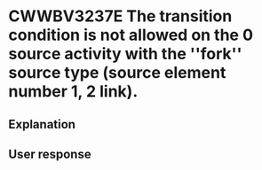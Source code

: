 # CWWBV3237E The transition condition is not allowed on the 0 source activity with the ''fork'' source type (source element number 1, 2 link).

## Explanation

## User response